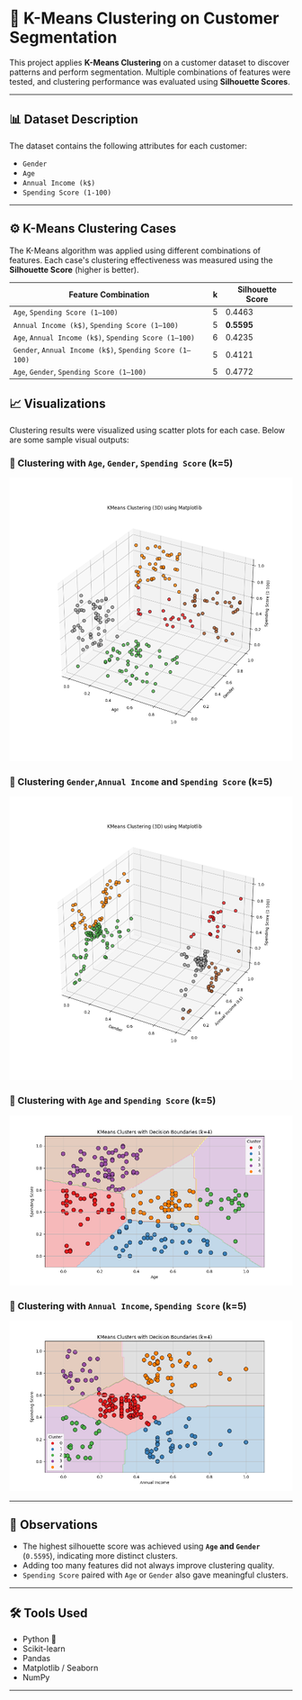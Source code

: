 # 🧪 K-Means Clustering on Customer Segmentation

This project applies **K-Means Clustering** on a customer dataset to discover patterns and perform segmentation. Multiple combinations of features were tested, and clustering performance was evaluated using **Silhouette Scores**.

---

## 📊 Dataset Description

The dataset contains the following attributes for each customer:

- `Gender`
- `Age`
- `Annual Income (k$)`
- `Spending Score (1-100)`

---

## ⚙️ K-Means Clustering Cases

The K-Means algorithm was applied using different combinations of features. Each case's clustering effectiveness was measured using the **Silhouette Score** (higher is better).

| Feature Combination                                       | k  | Silhouette Score |
|-----------------------------------------------------------|----|------------------|         
| `Age`, `Spending Score (1–100)`                           | 5  | 0.4463           |
| `Annual Income (k$)`, `Spending Score (1–100)`            | 5  | **0.5595**       |
| `Age`, `Annual Income (k$)`, `Spending Score (1–100)`     | 6  | 0.4235           |
| `Gender`, `Annual Income (k$)`, `Spending Score (1–100)`  | 5  | 0.4121           |
| `Age`, `Gender`, `Spending Score (1–100)`                 | 5  | 0.4772           |


## 📈 Visualizations

Clustering results were visualized using scatter plots for each case. Below are some sample visual outputs:
### 📌 Clustering with `Age`, `Gender`, `Spending Score` (k=5)
![Age , Gender,Spending Clusters](/fig55.png)

### 📌 Clustering `Gender`,`Annual Income` and `Spending Score` (k=5)
![Gender,Annual Spending Score Clusters](/fig66.png)

### 📌 Clustering with `Age` and  `Spending Score` (k=5)
![Age and Spending Clusters](/fig88.png)

### 📌 Clustering with `Annual Income`, `Spending Score` (k=5)
![Annual, Spending Clusters](/fig99.png)


---

## 📌 Observations

- The highest silhouette score was achieved using **`Age` and `Gender`** (`0.5595`), indicating more distinct clusters.
- Adding too many features did not always improve clustering quality.
- `Spending Score` paired with `Age` or `Gender` also gave meaningful clusters.

---

## 🛠 Tools Used

- Python 🐍
- Scikit-learn
- Pandas
- Matplotlib / Seaborn
- NumPy

---
